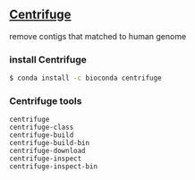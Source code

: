 
## [Centrifuge](https://ccb.jhu.edu/software/centrifuge/manual.shtml)

remove contigs that matched to human genome

### install Centrifuge
```bash
$ conda install -c bioconda centrifuge
```


### Centrifuge tools
```
centrifuge
centrifuge-class
centrifuge-build
centrifuge-build-bin
centrifuge-download
centrifuge-inspect
centrifuge-inspect-bin
```

